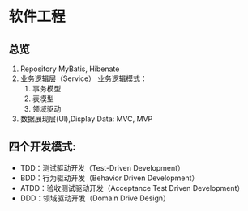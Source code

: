 # 软件工程
## 总览
1. Repository
    MyBatis, Hibenate
2. 业务逻辑层（Service）
    业务逻辑模式：
    1. 事务模型
    2. 表模型
    3. 领域驱动
3. 数据展现层(UI),Display Data: MVC, MVP

## 四个开发模式:
- TDD：测试驱动开发（Test-Driven Development）
- BDD：行为驱动开发（Behavior Driven Development）
- ATDD：验收测试驱动开发（Acceptance Test Driven Development）
- DDD：领域驱动开发（Domain Drive Design）
